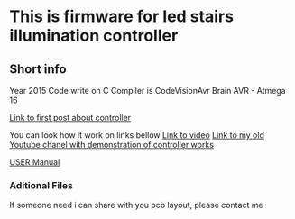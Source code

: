 # This is firmware for led stairs illumination controller

## Short info
Year 2015
Code write on C
Compiler is CodeVisionAvr 
Brain AVR - Atmega 16

[Link to first post about controller](https://www.instructables.com/Automatic-Led-Stairs-Controller/)

You can look how it work on links bellow
[Link to video](https://www.youtube.com/watch?v=PTIdCepEkP8)
[Link to my old Youtube chanel with demonstration of controller works](https://www.youtube.com/channel/UCKJd2COOflHKu9L7lzviolA)

[USER Manual](https://drive.google.com/file/d/1aHMKUEIx7vLW3YcvksSY6zuuWuWnXAxE/view?usp=sharing)

### Aditional Files
If someone need i can share with you pcb layout, please contact me
